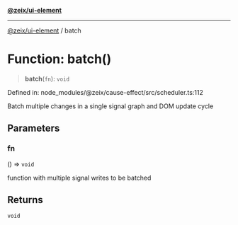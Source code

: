 [**@zeix/ui-element**](../README.md)

***

[@zeix/ui-element](../globals.md) / batch

# Function: batch()

> **batch**(`fn`): `void`

Defined in: node\_modules/@zeix/cause-effect/src/scheduler.ts:112

Batch multiple changes in a single signal graph and DOM update cycle

## Parameters

### fn

() => `void`

function with multiple signal writes to be batched

## Returns

`void`
